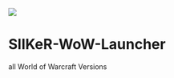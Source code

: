 ![](/https://i.gyazo.com/3d6c2de8a05e2bf059d4ea22f6c40e95.png)

# SlIKeR-WoW-Launcher
all World of Warcraft Versions

